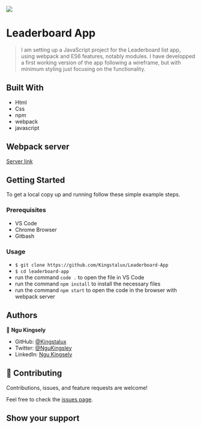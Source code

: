 ![](https://img.shields.io/badge/Microverse-blueviolet)

# Leaderboard App

>I am setting up a JavaScript project for the Leaderboard list app, using webpack and ES6 features, notably modules. I have developped a first working version of the app following a wireframe, but with minimum styling just focusing on the functionality.


## Built With

- Html
- Css
- npm
- webpack
- javascript

## Webpack server

[Server link](http://localhost:8080/)

## Getting Started

To get a local copy up and running follow these simple example steps.

### Prerequisites

- VS Code
- Chrome Browser
- Gitbash


### Usage
- `$ git clone https://github.com/Kingstalux/Leaderboard-App`
- `$ cd leaderboard-app`
- run the command `code .` to open the file in VS Code
- run the command `npm install` to install the necessary files
- run the command `npm start` to open the code in the browser with webpack server


## Authors

👤 **Ngu Kingsely**

- GitHub: [@Kingstalux](https://github.com/Kingstalux)
- Twitter: [@NguKingsley](https://twitter.com/NguKingsley)
- LinkedIn: [Ngu Kingsely](https://www.linkedin.com/in/ngu-kingsely-junior-cho-974b60136/)



## 🤝 Contributing

Contributions, issues, and feature requests are welcome!

Feel free to check the [issues page](https://github.com/Kingstalux/Leaderboard-App/issues).

## Show your support